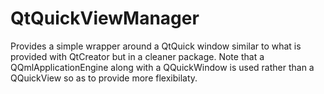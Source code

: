 QtQuickViewManager
==================

Provides a simple wrapper around a QtQuick window similar to what is provided with QtCreator but in a cleaner package. Note that a QQmlApplicationEngine along with a QQuickWindow is used rather than a QQuickView so as to provide more flexibilaty.
